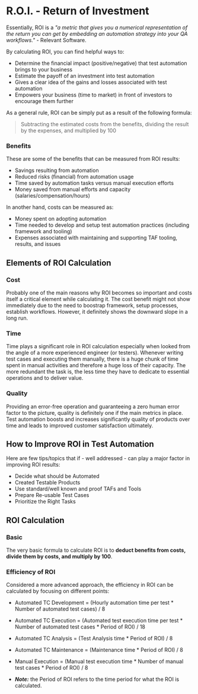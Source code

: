 # R.O.I. - Return of Investment

Essentially, ROI is a _"a metric that gives you a numerical representation of the return you can get by embedding an
automation strategy into your QA workflows."_ - Relevant Software.

By calculating ROI, you can find helpful ways to:

- Determine the financial impact (positive/negative) that test automation brings to your business
- Estimate the payoff of an investment into test automation
- Gives a clear idea of the gains and losses associated with test automation
- Empowers your business (time to market) in front of investors to encourage them further

As a general rule, ROI can be simply put as a result of the following formula:

> Subtracting the estimated costs from the benefits, dividing the result by the expenses, and multiplied by 100

### Benefits

These are some of the benefits that can be measured from ROI results: 

- Savings resulting from automation
- Reduced risks (financial) from automation usage
- Time saved by automation tasks versus manual execution efforts
- Money saved from manual efforts and capacity (salaries/compensation/hours)

In another hand, costs can be measured as: 

- Money spent on adopting automation
- Time needed to develop and setup test automation practices (including framework and tooling)
- Expenses associated with maintaining and supporting TAF tooling, results, and issues

## Elements of ROI Calculation

### Cost

Probably one of the main reasons why ROI becomes so important and costs itself a critical element while calculating it.
The cost benefit might not show immediately due to the need to boostrap framework, setup processes, establish workflows.
However, it definitely shows the downward slope in a long run.

### Time

Time plays a significant role in ROI calculation especially when looked from the angle of a more experienced engineer
(or testers). Whenever writing test cases and executing them manually, there is a huge chunk of time spent in manual 
activities and therefore a huge loss of their capacity. The more redundant the task is, the less time they have to 
dedicate to essential operations and to deliver value. 

### Quality

Providing an error-free operation and guaranteeing a zero human error factor to the picture, quality is definitely one
if the main metrics in place. Test automation boosts and increases significantly quality of products over time and leads
to improved customer satisfaction ultimately.

## How to Improve ROI in Test Automation

Here are few tips/topics that if - well addressed - can play a major factor in improving ROI results: 

- Decide what should be Automated
- Created Testable Products
- Use standard/well known and proof TAFs and Tools
- Prepare Re-usable Test Cases
- Prioritize the Right Tasks

## ROI Calculation

### Basic 

The very basic formula to calculate ROI is to **deduct benefits from costs, divide them by costs, and multiply by 100**.

### Efficiency of ROI

Considered a more advanced approach, the efficiency in ROI can be calculated by focusing on different points:

- Automated TC Development = (Hourly automation time per test * Number of automated test cases) / 8
- Automated TC Execution = (Automated test execution time per test * Number of automated test cases * Period of ROI) / 18
- Automated TC Analysis  = (Test Analysis time * Period of ROI) / 8
- Automated TC Maintenance = (Maintenance time * Period of ROI) / 8
- Manual Execution = (Manual test execution time * Number of manual test cases * Period of ROI) / 8

- _**Note:**_ the Period of ROI refers to the time period for what the ROI is calculated.


